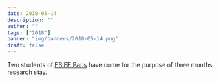 ```yaml
---
date: 2018-05-14
description: ""
auther: ""
tags: ["2018"]
banner: "img/banners/2018-05-14.png"
draft: false
---
```

Two students of [ESIEE Paris](https://www.esiee.fr/) have come for the purpose of three months research stay.
<!--more-->
